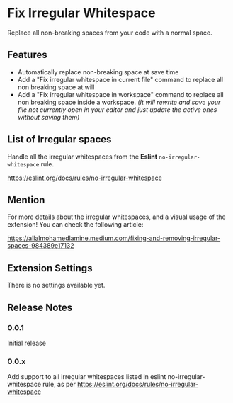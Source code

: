 # Fix Irregular Whitespace

Replace all non-breaking spaces from your code with a normal space.

## Features

- Automatically replace non-breaking space at save time
- Add a "Fix irregular whitespace in current file" command to replace all non breaking space at will
- Add a "Fix irregular whitespace in workspace" command to replace all non breaking space inside a workspace.
    *(It will rewrite and save your file not currently open in your editor and just update the active ones without saving them)*

## List of Irregular spaces

Handle all the irregular whitespaces from the **Eslint** `no-irregular-whitespace` rule.

https://eslint.org/docs/rules/no-irregular-whitespace

## Mention

For more details about the irregular whitespaces, and a visual usage of the extension! You can check the following article:

https://allalmohamedlamine.medium.com/fixing-and-removing-irregular-spaces-984389e17132

## Extension Settings

There is no settings available yet.

## Release Notes

### 0.0.1

Initial release

### 0.0.x

Add support to all irregular whitespaces listed in eslint no-irregular-whitespace rule, as per https://eslint.org/docs/rules/no-irregular-whitespace
